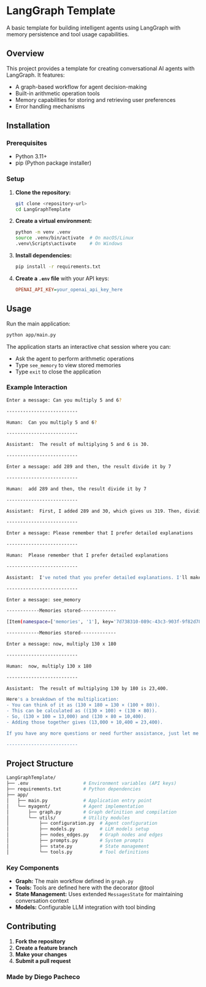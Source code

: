 # LangGraph Template

A basic template for building intelligent agents using LangGraph with memory persistence and tool usage capabilities.

## Overview

This project provides a template for creating conversational AI agents with LangGraph. It features:

- A graph-based workflow for agent decision-making
- Built-in arithmetic operation tools
- Memory capabilities for storing and retrieving user preferences
- Error handling mechanisms

## Installation

### Prerequisites

- Python 3.11+
- pip (Python package installer)

### Setup

1. **Clone the repository:**

    ```bash
   git clone <repository-url>
   cd LangGraphTemplate
   ```

2. **Create a virtual environment:**

    ```bash
   python -m venv .venv
   source .venv/bin/activate  # On macOS/Linux
   .venv\Scripts\activate     # On Windows
   ```

3. **Install dependencies:**

    ```bash
   pip install -r requirements.txt
   ```

4. **Create a `.env` file** with your API keys:

   ```ini
   OPENAI_API_KEY=your_openai_api_key_here
   ```

## Usage

Run the main application:

```bash
python app/main.py
```

The application starts an interactive chat session where you can:

- Ask the agent to perform arithmetic operations
- Type `see_memory` to view stored memories
- Type `exit` to close the application

### Example Interaction

```bash
Enter a message: Can you multiply 5 and 6? 

--------------------------

Human:  Can you multiply 5 and 6?

--------------------------

Assistant:  The result of multiplying 5 and 6 is 30.

--------------------------

Enter a message: add 289 and then, the result divide it by 7  

--------------------------

Human:  add 289 and then, the result divide it by 7

--------------------------

Assistant:  First, I added 289 and 30, which gives us 319. Then, dividing 319 by 7 results in approximately 45.57.

--------------------------

Enter a message: Please remember that I prefer detailed explanations 

--------------------------

Human:  Please remember that I prefer detailed explanations

--------------------------

Assistant:  I've noted that you prefer detailed explanations. I'll make sure to provide more thorough responses in the future! If you have any more questions or need assistance, feel free to ask.     

--------------------------

Enter a message: see_memory

------------Memories stored-------------

[Item(namespace=['memories', '1'], key='7d738310-089c-43c3-903f-9f82d78ad985', value='User prefers detailed explanations.', created_at='2025-03-13T22:42:44.751191+00:00', updated_at='2025-03-13T22:42:44.751191+00:00', score=None)]

------------Memories stored-------------

Enter a message: now, multiply 130 x 180  

--------------------------

Human:  now, multiply 130 x 180

--------------------------

Assistant:  The result of multiplying 130 by 180 is 23,400.

Here's a breakdown of the multiplication:
- You can think of it as (130 × 180 = 130 × (100 + 80)).
- This can be calculated as ((130 × 100) + (130 × 80)).
- So, (130 × 100 = 13,000) and (130 × 80 = 10,400).
- Adding those together gives (13,000 + 10,400 = 23,400).

If you have any more questions or need further assistance, just let me know!

--------------------------
```

## Project Structure

```bash
LangGraphTemplate/
├── .env                    # Environment variables (API keys)
├── requirements.txt        # Python dependencies
├── app/
│   ├── main.py             # Application entry point
│   └── myagent/            # Agent implementation
│       ├── graph.py        # Graph definition and compilation
│       └── utils/          # Utility modules
│           ├── configuration.py  # Agent configuration
│           ├── models.py         # LLM models setup
│           ├── nodes_edges.py    # Graph nodes and edges
│           ├── prompts.py        # System prompts
│           ├── state.py          # State management
│           └── tools.py          # Tool definitions

```

### Key Components
- **Graph:** The main workflow defined in `graph.py` 
- **Tools:** Tools are defined here with the decorator @tool
- **State Management:** Uses extended `MessagesState` for maintaining conversation context
- **Models:** Configurable LLM integration with tool binding

## Contributing

1. **Fork the repository**
2. **Create a feature branch**
3. **Make your changes**
4. **Submit a pull request**

### Made by Diego Pacheco
